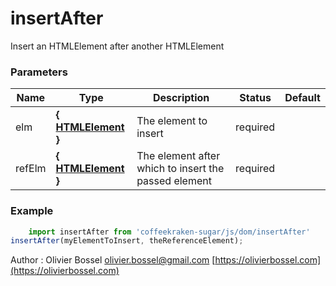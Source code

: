 # insertAfter

Insert an HTMLElement after another HTMLElement



### Parameters
Name  |  Type  |  Description  |  Status  |  Default
------------  |  ------------  |  ------------  |  ------------  |  ------------
elm  |  **{ [HTMLElement](https://developer.mozilla.org/fr/docs/Web/API/HTMLElement) }**  |  The element to insert  |  required  |
refElm  |  **{ [HTMLElement](https://developer.mozilla.org/fr/docs/Web/API/HTMLElement) }**  |  The element after which to insert the passed element  |  required  |

### Example
```js
	import insertAfter from 'coffeekraken-sugar/js/dom/insertAfter'
insertAfter(myElementToInsert, theReferenceElement);
```
Author : Olivier Bossel [olivier.bossel@gmail.com](mailto:olivier.bossel@gmail.com) [https://olivierbossel.com](https://olivierbossel.com)